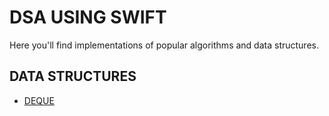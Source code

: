# DSA USING SWIFT
Here you'll find implementations of popular algorithms and data structures.

## DATA  STRUCTURES

- [DEQUE](Deque/)



